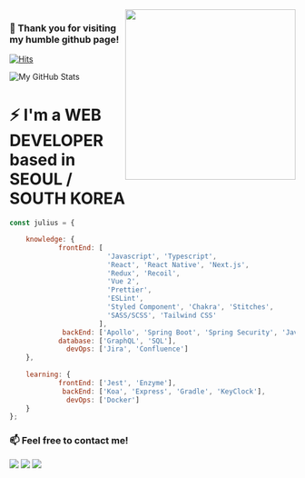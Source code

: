 <img align='right' src="https://media.giphy.com/media/3ov9jFA9wmNzHHRgsg/giphy.gif" width="300">

### 👋 Thank you for visiting my humble github page!

[![Hits](https://hits.seeyoufarm.com/api/count/incr/badge.svg?url=https%3A%2F%2Fgithub.com%2FjuliusCho)](https://hits.seeyoufarm.com)

![My GitHub Stats](https://github-readme-stats.vercel.app/api?username=juliusCho&show_icons=true)

# ⚡ I'm a WEB DEVELOPER based in SEOUL / SOUTH KOREA
```javascript
const julius = {

    knowledge: {
            frontEnd: [
                        'Javascript', 'Typescript', 
                        'React', 'React Native', 'Next.js',
                        'Redux', 'Recoil',
                        'Vue 2', 
                        'Prettier', 
                        'ESLint', 
                        'Styled Component', 'Chakra', 'Stitches',
                        'SASS/SCSS', 'Tailwind CSS'
                      ],
             backEnd: ['Apollo', 'Spring Boot', 'Spring Security', 'Java', 'Maven', 'MyBatis'],
            database: ['GraphQL', 'SQL'],
              devOps: ['Jira', 'Confluence']
    },
    
    learning: {
            frontEnd: ['Jest', 'Enzyme'],
             backEnd: ['Koa', 'Express', 'Gradle', 'KeyClock'],
              devOps: ['Docker']
    }
};
```

### 📫 Feel free to contact me!

[![](https://img.shields.io/badge/LinkedIn-Inhyo(Julius)-blue)](https://www.linkedin.com/in/julius88/)
[![](https://img.shields.io/badge/Blog-JekyllBlog-purple)](https://juliuscho.github.io/)
[![](https://img.shields.io/badge/Gmail-johncrist2000%40gmail.com-red)](mailto:johncrist2000@gmail.com)

<!--
**juliusCho/juliusCho** is a ✨ _special_ ✨ repository because its `README.md` (this file) appears on your GitHub profile.

Here are some ideas to get you started:

- 🔭 I’m currently working on ...
- 🌱 I’m currently learning ...
- 👯 I’m looking to collaborate on ...
- 🤔 I’m looking for help with ...
- 💬 Ask me about ...
- 📫 How to reach me: ...
- 😄 Pronouns: ...
- ⚡ Fun fact: ...
-->
